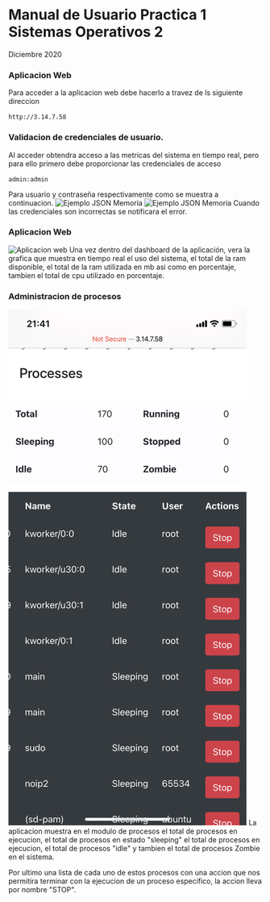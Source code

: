 # Manual de Usuario Practica 1 Sistemas Operativos 2

Diciembre 2020

### Aplicacion Web

Para acceder a la aplicacion web debe hacerlo a travez de ls siguiente direccion

    http://3.14.7.58

### Validacion de credenciales de usuario.

Al acceder obtendra acceso a las metricas del sistema en tiempo real, pero para ello primero debe proporcionar las credenciales de acceso

    admin:admin

Para usuario y contraseña respectivamente como se muestra a continuacion.
![Ejemplo JSON Memoria](images/credenciales2.png)
![Ejemplo JSON Memoria](images/credenciales1.png)
Cuando las credenciales son incorrectas se notificara el error.

### Aplicacion Web

![Aplicacion web](images/dashboard.png)
Una vez dentro del dashboard de la aplicación, vera la grafica que muestra en tiempo real el uso del sistema, el total de la ram disponible, el total de la ram utilizada en mb asi como en porcentaje, tambien el total de cpu utilizado en porcentaje.

### Administracion de procesos

![Ejemplo JSON Memoria](images/procesos.png)
La aplicacion muestra en el modulo de procesos el total de procesos en ejecucion, el total de procesos en estado "sleeping" el total de procesos en ejecucion, el total de procesos "idle" y tambien el total de procesos Zombie en el sistema.

Por ultimo una lista de cada uno de estos procesos con una accion que nos permitira terminar con la ejecucion de un proceso especifico, la accion lleva por nombre "STOP".
